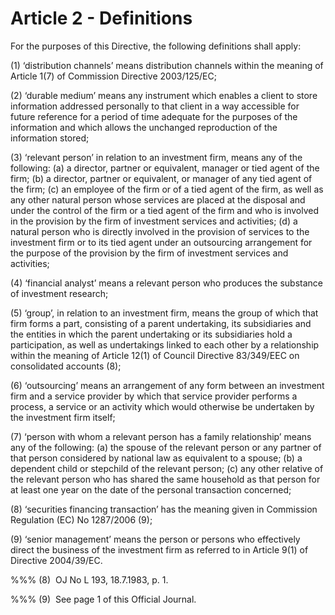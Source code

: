 # Article 2 - Definitions


For the purposes of this Directive, the following definitions shall apply:

(1) ‘distribution channels’ means distribution channels within the meaning of Article 1(7) of Commission Directive 2003/125/EC;

(2) ‘durable medium’ means any instrument which enables a client to store information addressed personally to that client in a way accessible for future reference for a period of time adequate for the purposes of the information and which allows the unchanged reproduction of the information stored;

(3) ‘relevant person’ in relation to an investment firm, means any of the following: (a) a director, partner or equivalent, manager or tied agent of the firm; (b) a director, partner or equivalent, or manager of any tied agent of the firm; (c) an employee of the firm or of a tied agent of the firm, as well as any other natural person whose services are placed at the disposal and under the control of the firm or a tied agent of the firm and who is involved in the provision by the firm of investment services and activities; (d) a natural person who is directly involved in the provision of services to the investment firm or to its tied agent under an outsourcing arrangement for the purpose of the provision by the firm of investment services and activities;

(4) ‘financial analyst’ means a relevant person who produces the substance of investment research;

(5) ‘group’, in relation to an investment firm, means the group of which that firm forms a part, consisting of a parent undertaking, its subsidiaries and the entities in which the parent undertaking or its subsidiaries hold a participation, as well as undertakings linked to each other by a relationship within the meaning of Article 12(1) of Council Directive 83/349/EEC on consolidated accounts (8);

(6) ‘outsourcing’ means an arrangement of any form between an investment firm and a service provider by which that service provider performs a process, a service or an activity which would otherwise be undertaken by the investment firm itself;

(7) ‘person with whom a relevant person has a family relationship’ means any of the following: (a) the spouse of the relevant person or any partner of that person considered by national law as equivalent to a spouse; (b) a dependent child or stepchild of the relevant person; (c) any other relative of the relevant person who has shared the same household as that person for at least one year on the date of the personal transaction concerned;

(8) ‘securities financing transaction’ has the meaning given in Commission Regulation (EC) No 1287/2006 (9);

(9) ‘senior management’ means the person or persons who effectively direct the business of the investment firm as referred to in Article 9(1) of Directive 2004/39/EC.

%%% (8)  OJ No L 193, 18.7.1983, p. 1.

%%% (9)  See page 1 of this Official Journal.
